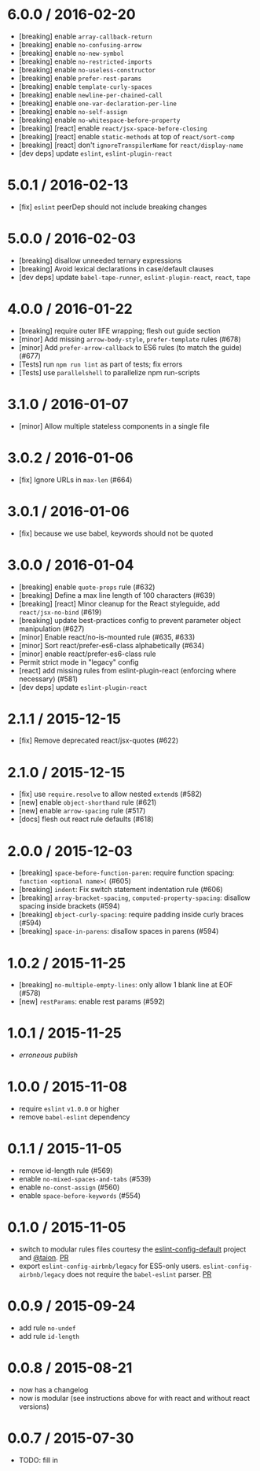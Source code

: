 6.0.0 / 2016-02-20
==================
- [breaking] enable `array-callback-return`
- [breaking] enable `no-confusing-arrow`
- [breaking] enable `no-new-symbol`
- [breaking] enable `no-restricted-imports`
- [breaking] enable `no-useless-constructor`
- [breaking] enable `prefer-rest-params`
- [breaking] enable `template-curly-spaces`
- [breaking] enable `newline-per-chained-call`
- [breaking] enable `one-var-declaration-per-line`
- [breaking] enable `no-self-assign`
- [breaking] enable `no-whitespace-before-property`
- [breaking] [react] enable `react/jsx-space-before-closing`
- [breaking] [react] enable `static-methods` at top of `react/sort-comp`
- [breaking] [react] don't `ignoreTranspilerName` for `react/display-name`
- [dev deps] update `eslint`, `eslint-plugin-react`

5.0.1 / 2016-02-13
==================
 - [fix] `eslint` peerDep should not include breaking changes

5.0.0 / 2016-02-03
==================
 - [breaking] disallow unneeded ternary expressions
 - [breaking] Avoid lexical declarations in case/default clauses
 - [dev deps] update `babel-tape-runner`, `eslint-plugin-react`, `react`, `tape`

4.0.0 / 2016-01-22
==================
 - [breaking] require outer IIFE wrapping; flesh out guide section
 - [minor] Add missing `arrow-body-style`, `prefer-template` rules (#678)
 - [minor] Add `prefer-arrow-callback` to ES6 rules (to match the guide) (#677)
 - [Tests] run `npm run lint` as part of tests; fix errors
 - [Tests] use `parallelshell` to parallelize npm run-scripts

3.1.0 / 2016-01-07
==================
 - [minor] Allow multiple stateless components in a single file

3.0.2 / 2016-01-06
==================
 - [fix] Ignore URLs in `max-len` (#664)

3.0.1 / 2016-01-06
==================
 - [fix] because we use babel, keywords should not be quoted

3.0.0 / 2016-01-04
==================
 - [breaking] enable `quote-props` rule (#632)
 - [breaking] Define a max line length of 100 characters (#639)
 - [breaking] [react] Minor cleanup for the React styleguide, add `react/jsx-no-bind` (#619)
 - [breaking] update best-practices config to prevent parameter object manipulation (#627)
 - [minor] Enable react/no-is-mounted rule (#635, #633)
 - [minor] Sort react/prefer-es6-class alphabetically (#634)
 - [minor] enable react/prefer-es6-class rule
 - Permit strict mode in "legacy" config
 - [react] add missing rules from eslint-plugin-react (enforcing where necessary) (#581)
 - [dev deps] update `eslint-plugin-react`

2.1.1 / 2015-12-15
==================
 - [fix] Remove deprecated react/jsx-quotes (#622)

2.1.0 / 2015-12-15
==================
 - [fix] use `require.resolve` to allow nested `extend`s (#582)
 - [new] enable `object-shorthand` rule (#621)
 - [new] enable `arrow-spacing` rule (#517)
 - [docs] flesh out react rule defaults (#618)

2.0.0 / 2015-12-03
==================
 - [breaking] `space-before-function-paren`: require function spacing: `function <optional name>(` (#605)
 - [breaking] `indent`: Fix switch statement indentation rule (#606)
 - [breaking] `array-bracket-spacing`, `computed-property-spacing`: disallow spacing inside brackets (#594)
 - [breaking] `object-curly-spacing`: require padding inside curly braces (#594)
 - [breaking] `space-in-parens`: disallow spaces in parens (#594)

1.0.2 / 2015-11-25
==================
 - [breaking] `no-multiple-empty-lines`: only allow 1 blank line at EOF (#578)
 - [new] `restParams`: enable rest params (#592)

1.0.1 / 2015-11-25
==================
 - *erroneous publish*

1.0.0 / 2015-11-08
==================
 - require `eslint` `v1.0.0` or higher
 - remove `babel-eslint` dependency

0.1.1 / 2015-11-05
==================
 - remove id-length rule (#569)
 - enable `no-mixed-spaces-and-tabs` (#539)
 - enable `no-const-assign` (#560)
 - enable `space-before-keywords` (#554)

0.1.0 / 2015-11-05
==================
 - switch to modular rules files courtesy the [eslint-config-default][ecd] project and [@taion][taion]. [PR][pr-modular]
 - export `eslint-config-airbnb/legacy` for ES5-only users. `eslint-config-airbnb/legacy` does not require the `babel-eslint` parser. [PR][pr-legacy]

0.0.9 / 2015-09-24
==================
- add rule `no-undef`
- add rule `id-length`

0.0.8 / 2015-08-21
==================
 - now has a changelog
 - now is modular (see instructions above for with react and without react versions)

0.0.7 / 2015-07-30
==================
 - TODO: fill in

[ecd]: https://github.com/walmartlabs/eslint-config-defaults
[taion]: https://github.com/taion
[pr-modular]: https://github.com/airbnb/javascript/pull/526
[pr-legacy]: https://github.com/airbnb/javascript/pull/527
